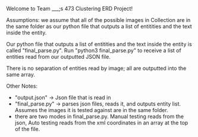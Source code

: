 Welcome to Team ___;s 473 Clustering ERD Project!

Assumptions:
we assume that all of the possible images in Collection are in the same folder as
our python file that outputs a list of entitities and the text inside the entity.

Our python file that outputs a list of entitities and the text inside the entity
is called "final_parse.py". Run "python3 final_parse.py" to receive a list
of entities read from our outputted JSON file.

There is no separation of entities read by image; all are outputted into the same array.

Other Notes:
- "output.json" -> Json file that is read in
- "final_parse.py" -> parses json files, reads it, and outputs entity list. Assumes
   the images it is tested against are in the same folder.
- there are two modes in final_parse.py. Manual testing reads from the json, Auto testing
   reads from the xml coordinates in an array at the top of the file.